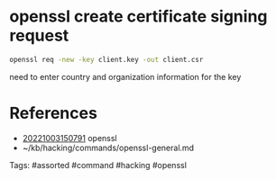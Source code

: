 # openssl create certificate signing request
```bash
openssl req -new -key client.key -out client.csr
```
need to enter country and organization information for the key

# References
- [20221003150791](/zet/20221003150791/README.md) openssl
- ~/kb/hacking/commands/openssl-general.md

Tags:
    #assorted #command #hacking #openssl
